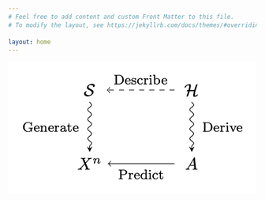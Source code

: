 ```yaml
---
# Feel free to add content and custom Front Matter to this file.
# To modify the layout, see https://jekyllrb.com/docs/themes/#overriding-theme-defaults

layout: home
---
```


<img src="/docs/assets/Elements_of_Inductive_Inference.png">

<!--
<object data="/assets/elements_of_inductive_inference.pdf" type="application/pdf" width="700px" height="700px">
<embed src="/assets/elements_of_inductive_inference.pdf">
<p>This browser does not support PDFs. Please download the PDF to view it:
<a href="/assets/elements_of_inductive_inference.pdf">Download PDF</a>.
</p>
</embed>
</object>
-->
